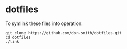# dotfiles

To symlink these files into operation:

```shell
git clone https://github.com/don-smith/dotfiles.git
cd dotfiles
./link
```

